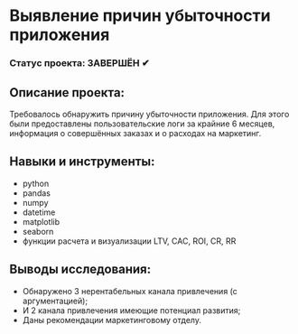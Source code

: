# Выявление причин убыточности приложения

### Статус проекта: ЗАВЕРШЁН ✔

## Описание проекта:
Требовалось обнаружить причину убыточности приложения. Для этого были предоставлены пользовательские логи за крайние 6 месяцев, информация о совершённых заказах и о расходах на маркетинг.

## Навыки и инструменты:
- python
- pandas
- numpy
- datetime
- matplotlib
- seaborn
- функции расчета и визуализации LTV, CAC, ROI, CR, RR

## Выводы исследования:
- Обнаружено 3 нерентабельных канала привлечения (с аргументацией);
- И 2 канала привлечения имеющие потенциал развития;
- Даны рекомендации маркетинговому отделу.
